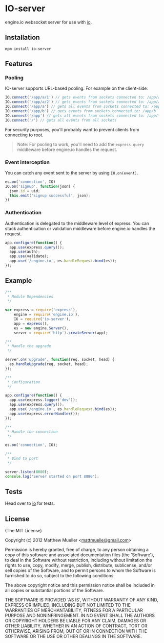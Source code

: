 
# IO-server

  engine.io websocket server for use with [io](http://github.com/matthewmueller/io).

## Installation

    npm install io-server

## Features

### Pooling

IO-server supports URL-based pooling. For example on the client-side:

```js
IO.connect('/app/a/1') // gets events from sockets connected to: /app/a/1
IO.connect('/app/a/2') // gets events from sockets connected to: /app/a/2
IO.connect('/app/a') // gets all events from sockets connected to: /app/a/*
IO.connect('/app/b') // gets events from sockets connected to: /app/b
IO.connect('/app') // gets all events from sockets connected to: /app/*
IO.connect('/') // gets all events from all sockets
```

For security purposes, you'll probably want to prevent clients from connecting to root.

> Note: For pooling to work, you'll need to add the `express.query` middleware before engine.io handles the request.

### Event interception

You can catch any event sent to the server by using `IO.on(event)`.

```js
es.on('connection', IO)
IO.on('signup', function(json) {
  json.id = uid;
  this.emit('signup successful', json);
})
```

### Authentication

Authentication is delegated to the middleware level of express. You can stack authentication or validation middleware before engine.io handles the request.

```js
app.configure(function() {
  app.use(express.query());
  app.use(auth);
  app.use(validate);
  app.use('/engine.io', es.handleRequest.bind(es));
});
```

## Example

```js
/**
 * Module Dependencies
 */

var express = require('express'),
    engine = require('engine.io'),
    IO = require('io-server'),
    app = express(),
    es = new engine.Server(),
    server = require('http').createServer(app);

/**
 * Handle the upgrade
 */

server.on('upgrade', function(req, socket, head) {
  es.handleUpgrade(req, socket, head);
});

/**
 * Configuration
 */

app.configure(function() {
  app.use(express.logger('dev'));
  app.use(express.query());
  app.use('/engine.io', es.handleRequest.bind(es));
  app.use(express.errorHandler());
});

/**
 * Handle the connection
 */

es.on('connection', IO);

/**
 * Bind to port
 */

server.listen(8080);
console.log('Server started on port 8080');
```

## Tests

Head over to [io](http://github.com/matthewmueller/io) for tests.

## License

(The MIT License)

Copyright (c) 2012 Matthew Mueller &lt;mattmuelle@gmail.com&gt;

Permission is hereby granted, free of charge, to any person obtaining
a copy of this software and associated documentation files (the
'Software'), to deal in the Software without restriction, including
without limitation the rights to use, copy, modify, merge, publish,
distribute, sublicense, and/or sell copies of the Software, and to
permit persons to whom the Software is furnished to do so, subject to
the following conditions:

The above copyright notice and this permission notice shall be
included in all copies or substantial portions of the Software.

THE SOFTWARE IS PROVIDED 'AS IS', WITHOUT WARRANTY OF ANY KIND,
EXPRESS OR IMPLIED, INCLUDING BUT NOT LIMITED TO THE WARRANTIES OF
MERCHANTABILITY, FITNESS FOR A PARTICULAR PURPOSE AND NONINFRINGEMENT.
IN NO EVENT SHALL THE AUTHORS OR COPYRIGHT HOLDERS BE LIABLE FOR ANY
CLAIM, DAMAGES OR OTHER LIABILITY, WHETHER IN AN ACTION OF CONTRACT,
TORT OR OTHERWISE, ARISING FROM, OUT OF OR IN CONNECTION WITH THE
SOFTWARE OR THE USE OR OTHER DEALINGS IN THE SOFTWARE.
